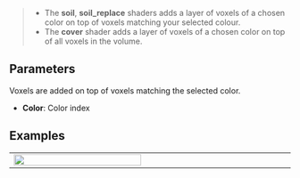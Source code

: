 > - The **soil**, **soil_replace** shaders adds a layer of voxels of a chosen color on top of voxels matching your selected colour.
> - The **cover** shader adds a layer of voxels of a chosen color on top of all voxels in the volume.

## Parameters

Voxels are added on top of voxels matching the selected color.

- **Color**: Color index

## Examples

<table>
    <tr>
        <td width="50%"><img width="100%" src="https://s3.amazonaws.com/misc.lachlanmcdonald.com/magicavoxel-shaders/caf97416-2a0d-4bde-a839-8f3f2d50e5a5/soil_2.png" alt=""></td>
        <td width="50%"><td>
    </tr>
</table>